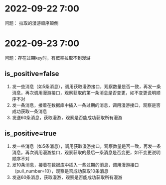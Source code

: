 # 2022-09-22 7:00
问题： 拉取的漫游顺序颠倒

# 2022-09-23 7:00
问题：存在过期key时，有概率拉取不到漫游

## is_positive=false
1. 发一些消息（如5条消息），调用获取漫游接口，观察数量是否一致，再发一条消息，再次调用漫游接口，观察获取的第一条消息是否变更，如不变更说明顺序不对
2. 发一条消息，接着在数据库中插入一条过期的消息，调用漫游接口，观察是否成功获取一条消息
3. 发送60条消息，获取漫游，观察是否能成功获取所有漫游

## is_positive=true
1. 发一些消息（如5条消息），调用获取漫游接口，观察数量是否一致，再发一条消息，再次调用漫游接口，观察获取的最后一条消息是否变更，如不变更说明顺序不对
2. 发10条消息，接着在数据库中插入一些过期的消息，调用漫游接口（pull_number=10），观察是否成功获取10条消息
3. 发送60条消息，获取漫游，观察是否能成功获取所有漫游

